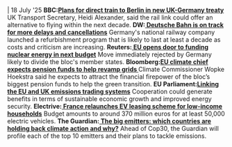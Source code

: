 | 18 July '25
**BBC:[Plans for direct train to Berlin in new UK-Germany treaty](https://www.bbc.com/news/articles/cq6m10g7e35o)**
UK Transport Secretary, Heidi Alexander, said the rail link could offer an alternative to flying within the next decade.
**DW:[ Deutsche Bahn is on track for more delays and cancellations](https://www.dw.com/en/deutsche-bahn-is-on-track-for-more-delays-and-cancellations/a-73304129)**
Germany's national railway company launched a refurbishment program that is likely to last at least a decade as costs and criticism are increasing.
**Reuters:[ EU opens door to funding nuclear energy in next budget](https://www.reuters.com/sustainability/climate-energy/eu-opens-door-funding-nuclear-energy-next-budget-2025-07-17/)**
Move immediately rejected by Germany likely to divide the bloc's member states.
**Bloomberg:[EU climate chief expects pension funds to help revamp grids ](https://www.bloomberg.com/news/articles/2025-07-17/eu-climate-chief-expects-pension-funds-to-help-revamp-grids)**
Climate Commissioner Wopke Hoekstra said he expects to attract the financial firepower of the bloc’s biggest pension funds to help the green transition.
**EU Parliament:[Linking the EU and UK emissions trading systems](https://www.europarl.europa.eu/thinktank/fr/document/EPRS_BRI\(2025\)775873)**
Cooperation could generate benefits in terms of sustainable economic growth and improved energy security. 
**Electrive:[ France relaunches EV leasing scheme for low-income households](https://www.electrive.com/2025/07/17/france-relaunches-ev-leasing-scheme-for-low-income-households/)**
Budget amounts to around 370 million euros for at least 50,000 electric vehicles. 
**The Guardian:[ The big emitters: which countries are holding back climate action and why?](https://www.theguardian.com/environment/2025/jul/18/the-big-emitters-which-countries-are-holding-back-climate-action-and-why)**
Ahead of Cop30, the Guardian will profile each of the top 10 emitters and their plans to tackle emissions.